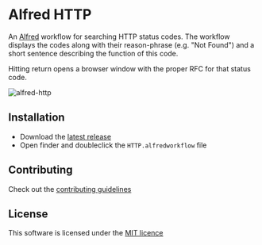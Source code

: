 # Alfred HTTP

An [Alfred](http://www.alfredapp.com/) workflow for searching HTTP status codes. The workflow displays the
codes along with their reason-phrase (e.g. "Not Found") and a short sentence
describing the function of this code.

Hitting return opens a browser window with the proper RFC for that status code.

![alfred-http](https://cloud.githubusercontent.com/assets/1006966/5054136/93735f3c-6c1f-11e4-8bda-8f523cc9fb5a.jpg)

## Installation

* Download the [latest
release](https://github.com/lodestone/alfred-http/releases/latest)
* Open finder and doubleclick the `HTTP.alfredworkflow` file

## Contributing

Check out the [contributing
guidelines](https://github.com/JoelQ/alfred-http/blob/master/CONTRIBUTING.md)

## License

This software is licensed under the [MIT licence](https://github.com/lodestone/alfred-http/blob/master/LICENSE.md)

